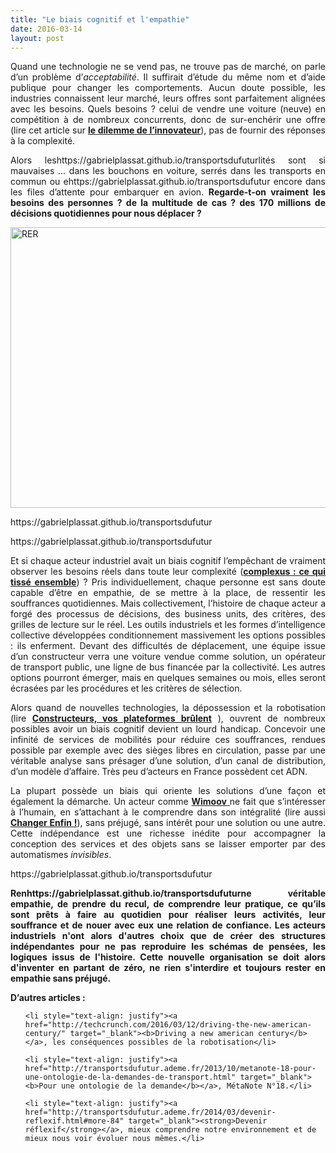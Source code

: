 ```yaml
---
title: "Le biais cognitif et l'empathie"
date: 2016-03-14
layout: post
---
```


<p style="text-align: justify">Quand une technologie ne se vend pas, ne trouve pas de marché, on parle d’un problème d’<em>acceptabilité</em>. Il suffirait d’étude du même nom et d’aide publique pour changer les comportements. Aucun doute possible, les industries connaissent leur marché, leurs offres sont parfaitement alignées avec les besoins. Quels besoins ? celui de vendre une voiture (neuve) en compétition à de nombreux concurrents, donc de sur-enchérir une offre (lire cet article sur <strong><a href="https://gabrielplassat.github.io/transportsdufutur/2014/09/toyota-versus-google.html" target="_blank">le dilemme de l’innovateur</a></strong>), pas de fournir des réponses à la complexité.</p>

<p style="text-align: justify">Alors leshttps://gabrielplassat.github.io/transportsdufuturlités sont si mauvaises ... dans les bouchons en voiture, serrés dans les transports en commun ou ehttps://gabrielplassat.github.io/transportsdufutur encore dans les files d’attente pour embarquer en avion. <strong>Regarde-t-on vraiment les besoins des personnes ? de la multitude de cas ? des 170 millions de décisions quotidiennes pour nous déplacer ?</strong></p>

<p style="text-align: justify"><a href="http://transportsdufutur.ademe.fr/wp-content/uploads/sites/6/2016/03/RER.jpg"><img class="aligncenter wp-image-4157 size-full" src="hthttps://gabrielplassat.github.io/transportsdufuturp-content/uploads/sites/6/2016/03/RER.jpg" alt="RER" width="1200" height="449" /></a></p>
https://gabrielplassat.github.io/transportsdufutur
<p style="text-align: justify"><!--more--></p>https://gabrielplassat.github.io/transportsdufutur

<p style="text-align: justify">Et si chaque acteur industriel avait un biais cognitif l’empêchant de vraiment observer les besoins réels dans toute leur complexité (<a href="http://transportsdufutur.ademe.fr/2011/04/metanote-tdf-11-transports-mobilites-introduction-a-la-pensee-complexe.html" target="_blank"><strong>complexus : ce qui tissé ensemble</strong></a>) ? Pris individuellement, chaque personne est sans doute capable d’être en empathie, de se mettre à la place, de ressentir les souffrances quotidiennes. Mais collectivement, l’histoire de chaque acteur a forgé des processus de décisions, des business units, des critères, des grilles de lecture sur le réel. Les outils industriels et les formes d’intelligence collective développées conditionnement massivement les options possibles : ils enferment. Devant des difficultés de déplacement, une équipe issue d’un constructeur verra une voiture vendue comme solution, un opérateur de transport public, une ligne de bus financée par la collectivité. Les autres options pourront émerger, mais en quelques semaines ou mois, elles seront écrasées par les procédures et les critères de sélection.</p>

<p style="text-align: justify">Alors quand de nouvelles technologies, la dépossession et la robotisation (lire <a href="http://transportsdufutur.ademe.fr/2016/02/constructeurs-vos-plateformes-brulent.html" target="_blank"><b>Constructeurs, vos plateformes brûlent</b></a> ), ouvrent de nombreux possibles avoir un biais cognitif devient un lourd handicap. Concevoir une infinité de services de mobilités pour réduire ces souffrances, rendues possible par exemple avec des sièges libres en circulation, passe par une véritable analyse sans présager d’une solution, d’un canal de distribution, d’un modèle d’affaire. Très peu d’acteurs en France possèdent cet ADN.</p>

<p style="text-align: justify">La plupart possède un biais qui oriente les solutions d’une façon et également la démarche. Un acteur comme <a href="http://www.wimoov.org/" target="_blank"><strong>Wimoov</strong> </a>ne fait que s’intéresser à l’humain, en s’attachant à le comprendre dans son intégralité (lire aussi <a href="http://transportsdufutur.ademe.fr/2014/12/changer-de-mobilite.html" target="_blank"><b>Changer Enfin !</b></a>), sans préjugé, sans intérêt pour une solution ou une autre. Cette indépendance est une richesse inédite pour accompagner la conception des services et des objets sans se laisser emporter par des automatismes <i>invisibles</i>.</p>
https://gabrielplassat.github.io/transportsdufutur
<p style="text-align: justify"><strong>Renhttps://gabrielplassat.github.io/transportsdufuturne véritable empathie, de prendre du recul, de comprendre leur pratique, ce qu’ils sont prêts à faire au quotidien pour réaliser leurs activités, leur souffrance et de nouer avec eux une relation de confiance. Les acteurs industriels n'ont alors d'autres choix que de créer des structures indépendantes pour ne pas reproduire les schémas de pensées, les logiques issus de l'histoire. Cette nouvelle organisation se doit alors d'inventer en partant de zéro, ne rien s'interdire et toujours rester en empathie sans préjugé.

</strong></p>

<p style="text-align: justify"><strong>D’autres articles :</strong></p>



<ul>

	<li style="text-align: justify"><a href="http://techcrunch.com/2016/03/12/driving-the-new-american-century/" target="_blank"><b>Driving a new american century</b></a>, les conséquences possibles de la robotisation</li>

	<li style="text-align: justify"><a href="http://transportsdufutur.ademe.fr/2013/10/metanote-18-pour-une-ontologie-de-la-demandes-de-transport.html" target="_blank"><b>Pour une ontologie de la demande</b></a>, MétaNote N°18.</li>

	<li style="text-align: justify"><a href="http://transportsdufutur.ademe.fr/2014/03/devenir-reflexif.html#more-84" target="_blank"><strong>Devenir réflexif</strong></a>, mieux comprendre notre environnement et de mieux nous voir évoluer nous mêmes.</li>

</ul>